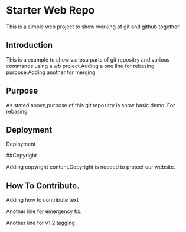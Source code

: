 # Starter Web Repo

This is a simple web project to show working of git and github together.

## Introduction

This is a example to show variosu parts of git repositry and various commands using a wb project.Adding a one line for rebasing purpose.Adding another for merging

## Purpose

As stated above,purpose of this git repositry is show basic demo.
For rebasing
## Deployment

Deployment

##Copyright

Adding copyright content.Copyright is needed to protect
 our website.
## How To Contribute.

Adding how to contribute text

Another line for emergency fix.

Another line for v1.2 tagging